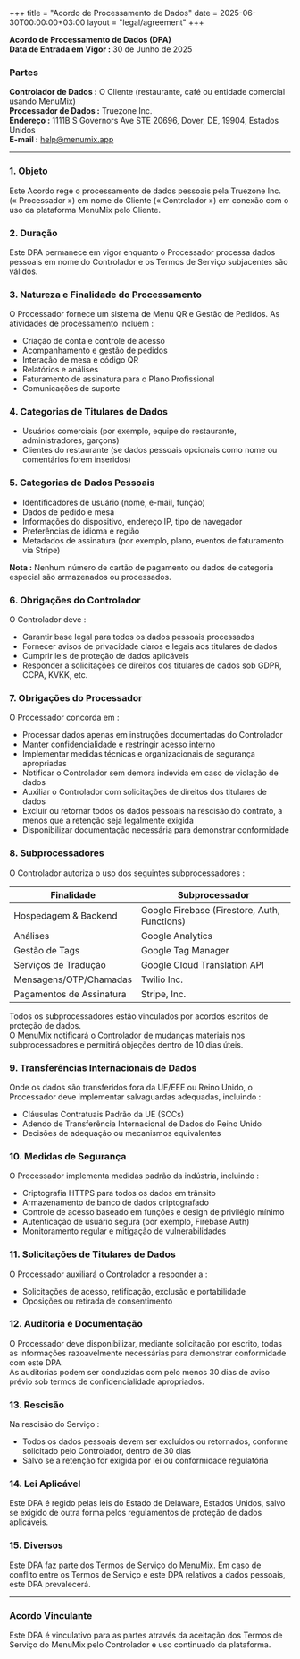 +++
title = "Acordo de Processamento de Dados"
date = 2025-06-30T00:00:00+03:00
layout = "legal/agreement"
+++

**Acordo de Processamento de Dados (DPA)**  
**Data de Entrada em Vigor :** 30 de Junho de 2025  

### Partes  
**Controlador de Dados :** O Cliente (restaurante, café ou entidade comercial usando MenuMix)  
**Processador de Dados :** Truezone Inc.  
**Endereço :** 1111B S Governors Ave STE 20696, Dover, DE, 19904, Estados Unidos  
**E-mail :** help@menumix.app  

---

### 1. Objeto  
Este Acordo rege o processamento de dados pessoais pela Truezone Inc. (« Processador ») em nome do Cliente (« Controlador ») em conexão com o uso da plataforma MenuMix pelo Cliente.

### 2. Duração  
Este DPA permanece em vigor enquanto o Processador processa dados pessoais em nome do Controlador e os Termos de Serviço subjacentes são válidos.

### 3. Natureza e Finalidade do Processamento  
O Processador fornece um sistema de Menu QR e Gestão de Pedidos. As atividades de processamento incluem :  
- Criação de conta e controle de acesso  
- Acompanhamento e gestão de pedidos  
- Interação de mesa e código QR  
- Relatórios e análises  
- Faturamento de assinatura para o Plano Profissional  
- Comunicações de suporte  

### 4. Categorias de Titulares de Dados  
- Usuários comerciais (por exemplo, equipe do restaurante, administradores, garçons)  
- Clientes do restaurante (se dados pessoais opcionais como nome ou comentários forem inseridos)

### 5. Categorias de Dados Pessoais  
- Identificadores de usuário (nome, e-mail, função)  
- Dados de pedido e mesa  
- Informações do dispositivo, endereço IP, tipo de navegador  
- Preferências de idioma e região  
- Metadados de assinatura (por exemplo, plano, eventos de faturamento via Stripe)  

**Nota :** Nenhum número de cartão de pagamento ou dados de categoria especial são armazenados ou processados.

### 6. Obrigações do Controlador  
O Controlador deve :  
- Garantir base legal para todos os dados pessoais processados  
- Fornecer avisos de privacidade claros e legais aos titulares de dados  
- Cumprir leis de proteção de dados aplicáveis  
- Responder a solicitações de direitos dos titulares de dados sob GDPR, CCPA, KVKK, etc.

### 7. Obrigações do Processador  
O Processador concorda em :  
- Processar dados apenas em instruções documentadas do Controlador  
- Manter confidencialidade e restringir acesso interno  
- Implementar medidas técnicas e organizacionais de segurança apropriadas  
- Notificar o Controlador sem demora indevida em caso de violação de dados  
- Auxiliar o Controlador com solicitações de direitos dos titulares de dados  
- Excluir ou retornar todos os dados pessoais na rescisão do contrato, a menos que a retenção seja legalmente exigida  
- Disponibilizar documentação necessária para demonstrar conformidade

### 8. Subprocessadores  
O Controlador autoriza o uso dos seguintes subprocessadores :

| Finalidade               | Subprocessador                                 |
|--------------------------|------------------------------------------------|
| Hospedagem & Backend    | Google Firebase (Firestore, Auth, Functions) |
| Análises                 | Google Analytics                             |
| Gestão de Tags           | Google Tag Manager                           |
| Serviços de Tradução     | Google Cloud Translation API                 |
| Mensagens/OTP/Chamadas   | Twilio Inc.                                  |
| Pagamentos de Assinatura | Stripe, Inc.                                 |

Todos os subprocessadores estão vinculados por acordos escritos de proteção de dados.  
O MenuMix notificará o Controlador de mudanças materiais nos subprocessadores e permitirá objeções dentro de 10 dias úteis.

### 9. Transferências Internacionais de Dados  
Onde os dados são transferidos fora da UE/EEE ou Reino Unido, o Processador deve implementar salvaguardas adequadas, incluindo :  
- Cláusulas Contratuais Padrão da UE (SCCs)  
- Adendo de Transferência Internacional de Dados do Reino Unido  
- Decisões de adequação ou mecanismos equivalentes

### 10. Medidas de Segurança  
O Processador implementa medidas padrão da indústria, incluindo :  
- Criptografia HTTPS para todos os dados em trânsito  
- Armazenamento de banco de dados criptografado  
- Controle de acesso baseado em funções e design de privilégio mínimo  
- Autenticação de usuário segura (por exemplo, Firebase Auth)  
- Monitoramento regular e mitigação de vulnerabilidades

### 11. Solicitações de Titulares de Dados  
O Processador auxiliará o Controlador a responder a :  
- Solicitações de acesso, retificação, exclusão e portabilidade  
- Oposições ou retirada de consentimento

### 12. Auditoria e Documentação  
O Processador deve disponibilizar, mediante solicitação por escrito, todas as informações razoavelmente necessárias para demonstrar conformidade com este DPA.  
As auditorias podem ser conduzidas com pelo menos 30 dias de aviso prévio sob termos de confidencialidade apropriados.

### 13. Rescisão  
Na rescisão do Serviço :  
- Todos os dados pessoais devem ser excluídos ou retornados, conforme solicitado pelo Controlador, dentro de 30 dias  
- Salvo se a retenção for exigida por lei ou conformidade regulatória

### 14. Lei Aplicável  
Este DPA é regido pelas leis do Estado de Delaware, Estados Unidos, salvo se exigido de outra forma pelos regulamentos de proteção de dados aplicáveis.

### 15. Diversos  
Este DPA faz parte dos Termos de Serviço do MenuMix. Em caso de conflito entre os Termos de Serviço e este DPA relativos a dados pessoais, este DPA prevalecerá.

---

### Acordo Vinculante  
Este DPA é vinculativo para as partes através da aceitação dos Termos de Serviço do MenuMix pelo Controlador e uso continuado da plataforma.

